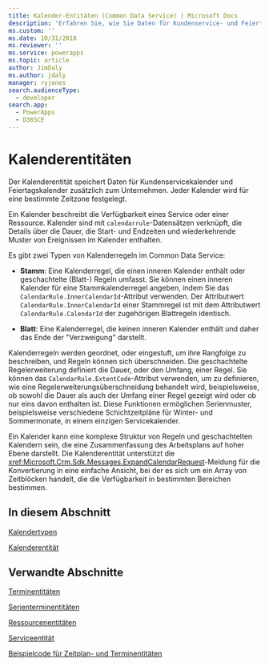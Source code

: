 ```yaml
---
title: Kalender-Entitäten (Common Data Service) | Microsoft Docs
description: 'Erfahren Sie, wie Sie Daten für Kundenservice- und Feiertagskalender mit den Kalenderentitäten speichern können.'
ms.custom: ''
ms.date: 10/31/2018
ms.reviewer: ''
ms.service: powerapps
ms.topic: article
author: JimDaly
ms.author: jdaly
manager: ryjones
search.audienceType:
  - developer
search.app:
  - PowerApps
  - D365CE
---
```

# <a name="calendar-entities"></a>Kalenderentitäten

Der Kalenderentität speichert Daten für Kundenservicekalender und Feiertagskalender zusätzlich zum Unternehmen. Jeder Kalender wird für eine bestimmte Zeitzone festgelegt.  
  
 Ein Kalender beschreibt die Verfügbarkeit eines Service oder einer Ressource. Kalender sind mit `calendarrule`-Datensätzen verknüpft, die Details über die Dauer, die Start- und Endzeiten und wiederkehrende Muster von Ereignissen im Kalender enthalten.  
  
 Es gibt zwei Typen von Kalenderregeln im Common Data Service:  
  
- **Stamm**: Eine Kalenderregel, die einen inneren Kalender enthält oder geschachtelte (Blatt-) Regeln umfasst. Sie können einen inneren Kalender für eine Stammkalenderregel angeben, indem Sie das `CalendarRule.InnerCalendarId`-Attribut verwenden. Der Attributwert `CalendarRule.InnerCalendarId` einer Stammregel ist mit dem Attributwert `CalendarRule.CalendarId` der zugehörigen Blattregeln identisch.  
  
- **Blatt**: Eine Kalenderregel, die keinen inneren Kalender enthält und daher das Ende der "Verzweigung" darstellt.  
  
 Kalenderregeln werden geordnet, oder eingestuft, um ihre Rangfolge zu beschreiben, und Regeln können sich überschneiden. Die geschachtelte Regelerweiterung definiert die Dauer, oder den Umfang, einer Regel. Sie können das `CalendarRule.ExtentCode`-Attribut verwenden, um zu definieren, wie eine Regelerweiterungsüberschneidung behandelt wird, beispielsweise, ob sowohl die Dauer als auch der Umfang einer Regel gezeigt wird oder ob nur eins davon enthalten ist. Diese Funktionen ermöglichen Serienmuster, beispielsweise verschiedene Schichtzeitpläne für Winter- und Sommermonate, in einem einzigen Servicekalender.  
  
 Ein Kalender kann eine komplexe Struktur von Regeln und geschachtelten Kalendern sein, die eine Zusammenfassung des Arbeitsplans auf hoher Ebene darstellt. Die Kalenderentität unterstützt die <xref:Microsoft.Crm.Sdk.Messages.ExpandCalendarRequest>-Meldung für die Konvertierung in eine einfache Ansicht, bei der es sich um ein Array von Zeitblöcken handelt, die die Verfügbarkeit in bestimmten Bereichen bestimmen.  
  
## <a name="in-this-section"></a>In diesem Abschnitt  
 [Kalendertypen](types-calendars.md)  
  
 [Kalenderentität](/reference/entities/calendar.md)  
  
## <a name="related-sections"></a>Verwandte Abschnitte  
 [Terminentitäten](/dynamics365/customer-engagement/developer/appointment-entities)  
  
 [Serienterminentitäten](/dynamics365/customer-engagement/developer/recurring-appointment-entities)  
  
 [Ressourcenentitäten](/dynamics365/customer-engagement/developer/resource-entities)  
  
 [Serviceentität](/dynamics365/customer-engagement/developer/service-entity)  
  
 [Beispielcode für Zeitplan- und Terminentitäten](/dynamics365/customer-engagement/developer/sample-code-schedule-appointment-entities)